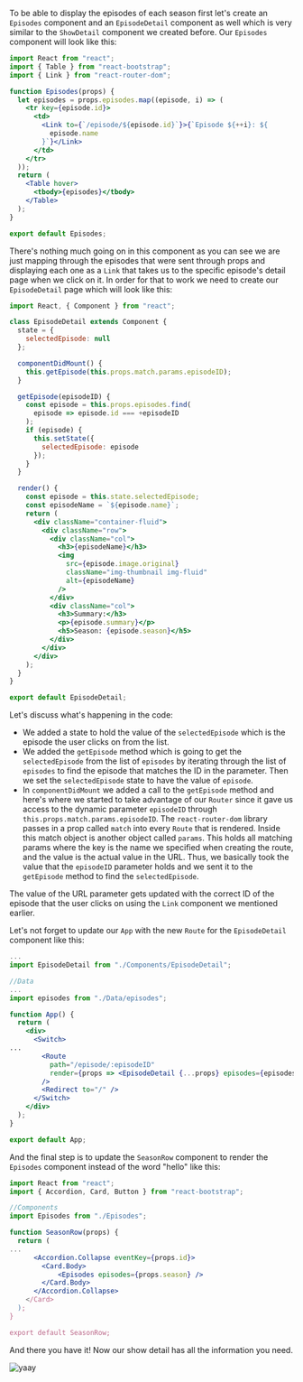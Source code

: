 To be able to display the episodes of each season first let's create an `Episodes` component and an `EpisodeDetail` component as well which is very similar to the `ShowDetail` component we created before.
Our `Episodes` component will look like this:

```jsx
import React from "react";
import { Table } from "react-bootstrap";
import { Link } from "react-router-dom";

function Episodes(props) {
  let episodes = props.episodes.map((episode, i) => (
    <tr key={episode.id}>
      <td>
        <Link to={`/episode/${episode.id}`}>{`Episode ${++i}: ${
          episode.name
        }`}</Link>
      </td>
    </tr>
  ));
  return (
    <Table hover>
      <tbody>{episodes}</tbody>
    </Table>
  );
}

export default Episodes;
```

There's nothing much going on in this component as you can see we are just mapping through the episodes that were sent through props and displaying each one as a `Link` that takes us to the specific episode's detail page when we click on it.
In order for that to work we need to create our `EpisodeDetail` page which will look like this:

```jsx
import React, { Component } from "react";

class EpisodeDetail extends Component {
  state = {
    selectedEpisode: null
  };

  componentDidMount() {
    this.getEpisode(this.props.match.params.episodeID);
  }

  getEpisode(episodeID) {
    const episode = this.props.episodes.find(
      episode => episode.id === +episodeID
    );
    if (episode) {
      this.setState({
        selectedEpisode: episode
      });
    }
  }

  render() {
    const episode = this.state.selectedEpisode;
    const episodeName = `${episode.name}`;
    return (
      <div className="container-fluid">
        <div className="row">
          <div className="col">
            <h3>{episodeName}</h3>
            <img
              src={episode.image.original}
              className="img-thumbnail img-fluid"
              alt={episodeName}
            />
          </div>
          <div className="col">
            <h3>Summary:</h3>
            <p>{episode.summary}</p>
            <h5>Season: {episode.season}</h5>
          </div>
        </div>
      </div>
    );
  }
}

export default EpisodeDetail;
```

Let's discuss what's happening in the code:

- We added a state to hold the value of the `selectedEpisode` which is the episode the user clicks on from the list.
- We added the `getEpisode` method which is going to get the `selectedEpisode` from the list of `episodes` by iterating through the list of `episodes` to find the episode that matches the ID in the parameter. Then we set the `selectedEpisode` state to have the value of `episode`.
- In `componentDidMount` we added a call to the `getEpisode` method and here's where we started to take advantage of our `Router` since it gave us access to the dynamic parameter `episodeID` through `this.props.match.params.episodeID`. The `react-router-dom` library passes in a prop called `match` into every `Route` that is rendered. Inside this match object is another object called `params`. This holds all matching params where the key is the name we specified when creating the route, and the value is the actual value in the URL. Thus, we basically took the value that the `episodeID` parameter holds and we sent it to the `getEpisode` method to find the `selectedEpisode`.

The value of the URL parameter gets updated with the correct ID of the episode that the user clicks on using the `Link` component we mentioned earlier.

Let's not forget to update our `App` with the new `Route` for the `EpisodeDetail` component like this:

```jsx
...
import EpisodeDetail from "./Components/EpisodeDetail";

//Data
...
import episodes from "./Data/episodes";

function App() {
  return (
    <div>
      <Switch>
...
        <Route
          path="/episode/:episodeID"
          render={props => <EpisodeDetail {...props} episodes={episodes} />}
        />
        <Redirect to="/" />
      </Switch>
    </div>
  );
}

export default App;
```

And the final step is to update the `SeasonRow` component to render the `Episodes` component instead of the word "hello" like this:

```jsx
import React from "react";
import { Accordion, Card, Button } from "react-bootstrap";

//Components
import Episodes from "./Episodes";

function SeasonRow(props) {
  return (
...
      <Accordion.Collapse eventKey={props.id}>
        <Card.Body>
            <Episodes episodes={props.season} />
        </Card.Body>
      </Accordion.Collapse>
    </Card>
  );
}

export default SeasonRow;
```

And there you have it! Now our show detail has all the information you need.

![yaay](https://media3.giphy.com/media/3ov9k7AbzUYmckXSQE/giphy.gif)
